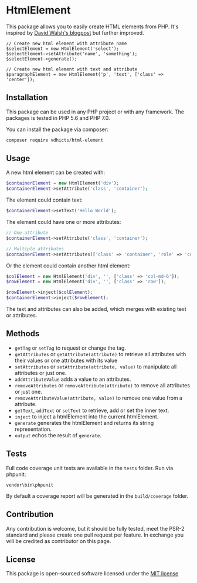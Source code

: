 # HtmlElement

This package allows you to easily create HTML elements from PHP. It's inspired by 
[David Walsh's blogpost](https://davidwalsh.name/create-html-elements-php-htmlelement-class) but further improved.

```$php
// Create new html element with attribute name
$selectElement = new HtmlElement('select');
$selectElement->setAttribute('name', 'something');
$selectElement->generate();

// Create new html element with text and attribute
$paragraphElement = new HtmlElement('p', 'text', ['class' => 'center']);
```

## Installation

This package can be used in any PHP project or with any framework. The packages is tested in PHP 5.6 and PHP 7.0.

You can install the package via composer:

``` bash
composer require vdhicts/html-element
```

## Usage

A new html element can be created with:

```php
$containerElement = new HtmlElement('div');
$containerElement->setAttribute('class', 'container');
```

The element could contain text:

```php
$containerElement->setText('Hello World');
```

The element could have one or more attributes:

```php
// One attribute
$containerElement->setAttribute('class', 'container');

// Multiple attributes
$containerElement->setAttributes(['class' => 'container', 'role' => 'container']);
```

Or the element could contain another html element:

```php
$colElement = new HtmlElement('div', '', ['class' => 'col-md-6']);
$rowElement = new HtmlElement('div', '', ['class' => 'row']);

$rowElement->inject($colElement);
$containerElement->inject($rowElement);
```

The text and attributes can also be added, which merges with existing text or attributes.

## Methods

* `getTag` or `setTag` to request or change the tag.
* `getAttributes` or `getAttribute(attribute)` to retrieve all attributes with their values or one attributes with its 
value
* `setAttributes` or `setAttribute(attribute, value)` to manipulate all attributes or just one.
* `addAttributeValue` adds a value to an attributes.
* `removeAttributes` or `removeAttribute(attribute)` to remove all attributes or just one.
* `removeAttributeValue(attribute, value)` to remove one value from a attribute.
* `getText`, `addText` or `setText` to retrieve, add or set the inner text.
* `inject` to inject a htmlElement into the current htmlElement.
* `generate` generates the htmlElement and returns its string representation.
* `output` echos the result of `generate`.

## Tests

Full code coverage unit tests are available in the `tests` folder. Run via phpunit:

`vendor\bin\phpunit`

By default a coverage report will be generated in the `build/coverage` folder.

## Contribution

Any contribution is welcome, but it should be fully tested, meet the PSR-2 standard and please create one pull request 
per feature. In exchange you will be credited as contributor on this page.

## License

This package is open-sourced software licensed under the [MIT license](http://opensource.org/licenses/MIT)
